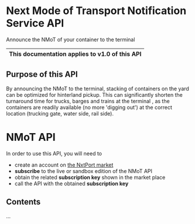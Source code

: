 # Next Mode of Transport Notification Service API

Announce the NMoT of your container to the terminal

| This documentation applies to v1.0 of this API | 
| -------- |


## Purpose of this API

By announcing the NMoT to the terminal, stacking of containers on the yard can be optimized for hinterland pickup. This can significantly shorten the turnaround time for trucks, barges and trains at the terminal , as the containers are readily available (no more 'digging out') at the correct location (trucking gate, water side, rail side).

# NMoT API

In order to use this API, you will need to 

* create an account on [the NxtPort market](https://market.nxtport.eu)
* **subscribe** to the live or sandbox edition of the NMoT API 
* obtain the related **subscription key** shown in the market place
* call the API with the obtained **subscription key**

## Contents
...
